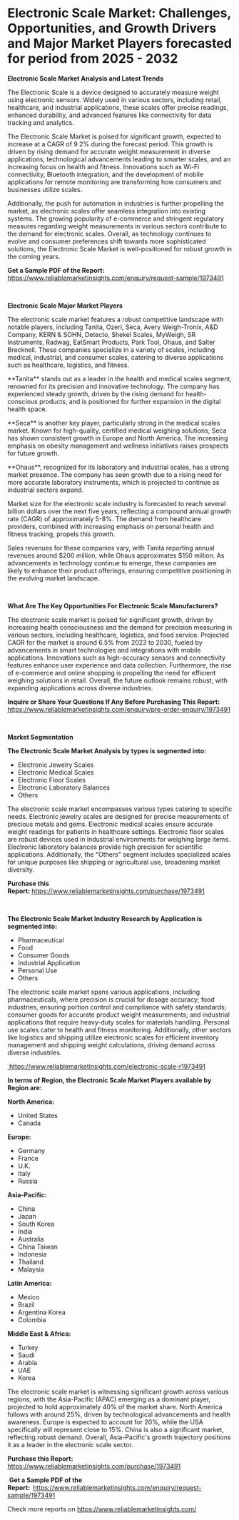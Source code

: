 <p><h1>Electronic Scale Market: Challenges, Opportunities, and Growth Drivers and Major Market Players forecasted for period from 2025 - 2032</h1></p><p><strong>Electronic Scale Market Analysis and Latest Trends</strong></p>
<p><p>The Electronic Scale is a device designed to accurately measure weight using electronic sensors. Widely used in various sectors, including retail, healthcare, and industrial applications, these scales offer precise readings, enhanced durability, and advanced features like connectivity for data tracking and analytics. </p><p>The Electronic Scale Market is poised for significant growth, expected to increase at a CAGR of 9.2% during the forecast period. This growth is driven by rising demand for accurate weight measurement in diverse applications, technological advancements leading to smarter scales, and an increasing focus on health and fitness. Innovations such as Wi-Fi connectivity, Bluetooth integration, and the development of mobile applications for remote monitoring are transforming how consumers and businesses utilize scales. </p><p>Additionally, the push for automation in industries is further propelling the market, as electronic scales offer seamless integration into existing systems. The growing popularity of e-commerce and stringent regulatory measures regarding weight measurements in various sectors contribute to the demand for electronic scales. Overall, as technology continues to evolve and consumer preferences shift towards more sophisticated solutions, the Electronic Scale Market is well-positioned for robust growth in the coming years.</p></p>
<p><strong>Get a Sample PDF of the Report:&nbsp;</strong> <a href="https://www.reliablemarketinsights.com/enquiry/request-sample/1973491?utm_campaign=2206&utm_medium=2&utm_source=Github&utm_content=ia&utm_term=11022025&utm_id=electronic-scale">https://www.reliablemarketinsights.com/enquiry/request-sample/1973491</a></p>
<p>&nbsp;</p>
<p><strong>Electronic Scale Major Market Players</strong></p>
<p><p>The electronic scale market features a robust competitive landscape with notable players, including Tanita, Ozeri, Seca, Avery Weigh-Tronix, A&D Company, KERN & SOHN, Detecto, Shekel Scales, MyWeigh, SR Instruments, Radwag, EatSmart Products, Park Tool, Ohaus, and Salter Brecknell. These companies specialize in a variety of scales, including medical, industrial, and consumer scales, catering to diverse applications such as healthcare, logistics, and fitness.</p><p>**Tanita** stands out as a leader in the health and medical scales segment, renowned for its precision and innovative technology. The company has experienced steady growth, driven by the rising demand for health-conscious products, and is positioned for further expansion in the digital health space.</p><p>**Seca** is another key player, particularly strong in the medical scales market. Known for high-quality, certified medical weighing solutions, Seca has shown consistent growth in Europe and North America. The increasing emphasis on obesity management and wellness initiatives raises prospects for future growth.</p><p>**Ohaus**, recognized for its laboratory and industrial scales, has a strong market presence. The company has seen growth due to a rising need for more accurate laboratory instruments, which is projected to continue as industrial sectors expand.</p><p>Market size for the electronic scale industry is forecasted to reach several billion dollars over the next five years, reflecting a compound annual growth rate (CAGR) of approximately 5-8%. The demand from healthcare providers, combined with increasing emphasis on personal health and fitness tracking, propels this growth.</p><p>Sales revenues for these companies vary, with Tanita reporting annual revenues around $200 million, while Ohaus approximates $150 million. As advancements in technology continue to emerge, these companies are likely to enhance their product offerings, ensuring competitive positioning in the evolving market landscape.</p></p>
<p>&nbsp;</p>
<p><strong>What Are The Key Opportunities For Electronic Scale Manufacturers?</strong></p>
<p><p>The electronic scale market is poised for significant growth, driven by increasing health consciousness and the demand for precision measuring in various sectors, including healthcare, logistics, and food service. Projected CAGR for the market is around 6.5% from 2023 to 2030, fueled by advancements in smart technologies and integrations with mobile applications. Innovations such as high-accuracy sensors and connectivity features enhance user experience and data collection. Furthermore, the rise of e-commerce and online shopping is propelling the need for efficient weighing solutions in retail. Overall, the future outlook remains robust, with expanding applications across diverse industries.</p></p>
<p><strong>Inquire or Share Your Questions If Any Before Purchasing This Report:</strong> <a href="https://www.reliablemarketinsights.com/enquiry/pre-order-enquiry/1973491?utm_campaign=2206&utm_medium=2&utm_source=Github&utm_content=ia&utm_term=11022025&utm_id=electronic-scale">https://www.reliablemarketinsights.com/enquiry/pre-order-enquiry/1973491</a></p>
<p>&nbsp;</p>
<p><strong>Market Segmentation</strong></p>
<p><strong>The Electronic Scale Market Analysis by types is segmented into:</strong></p>
<p><ul><li>Electronic Jewelry Scales</li><li>Electronic Medical Scales</li><li>Electronic Floor Scales</li><li>Electronic Laboratory Balances</li><li>Others</li></ul></p>
<p><p>The electronic scale market encompasses various types catering to specific needs. Electronic jewelry scales are designed for precise measurements of precious metals and gems. Electronic medical scales ensure accurate weight readings for patients in healthcare settings. Electronic floor scales are robust devices used in industrial environments for weighing large items. Electronic laboratory balances provide high precision for scientific applications. Additionally, the "Others" segment includes specialized scales for unique purposes like shipping or agricultural use, broadening market diversity.</p></p>
<p><strong>Purchase this Report:&nbsp;</strong><a href="https://www.reliablemarketinsights.com/purchase/1973491?utm_campaign=2206&utm_medium=2&utm_source=Github&utm_content=ia&utm_term=11022025&utm_id=electronic-scale">https://www.reliablemarketinsights.com/purchase/1973491</a></p>
<p>&nbsp;</p>
<p><strong>The Electronic Scale Market Industry Research by Application is segmented into:</strong></p>
<p><ul><li>Pharmaceutical</li><li>Food</li><li>Consumer Goods</li><li>Industrial Application</li><li>Personal Use</li><li>Others</li></ul></p>
<p><p>The electronic scale market spans various applications, including pharmaceuticals, where precision is crucial for dosage accuracy; food industries, ensuring portion control and compliance with safety standards; consumer goods for accurate product weight measurements; and industrial applications that require heavy-duty scales for materials handling. Personal use scales cater to health and fitness monitoring. Additionally, other sectors like logistics and shipping utilize electronic scales for efficient inventory management and shipping weight calculations, driving demand across diverse industries.</p></p>
<p><a href="https://www.reliablemarketinsights.com/electronic-scale-r1973491?utm_campaign=2206&utm_medium=2&utm_source=Github&utm_content=ia&utm_term=11022025&utm_id=electronic-scale">&nbsp;https://www.reliablemarketinsights.com/electronic-scale-r1973491</a></p>
<p><strong>In terms of Region, the Electronic Scale Market Players available by Region are:</strong></p>
<p>
    <p> <strong> North America: </strong>
        <ul>
            <li>United States</li>
            <li>Canada</li>
        </ul>
        </p> 
    <p> <strong> Europe: </strong>
        <ul>
            <li>Germany</li>
            <li>France</li>
            <li>U.K.</li>
            <li>Italy</li>
            <li>Russia</li>
        </ul>
        </p> 
    <p> <strong> Asia-Pacific: </strong>
        <ul>
            <li>China</li>
            <li>Japan</li>
            <li>South Korea</li>
            <li>India</li>
            <li>Australia</li>
            <li>China Taiwan</li>
            <li>Indonesia</li>
            <li>Thailand</li>
            <li>Malaysia</li>
        </ul>
        </p> 
    <p> <strong> Latin America: </strong>
        <ul>
            <li>Mexico</li>
            <li>Brazil</li>
            <li>Argentina Korea</li>
            <li>Colombia</li>
        </ul>
        </p> 
    <p> <strong> Middle East & Africa: </strong>
        <ul>
            <li>Turkey</li>
            <li>Saudi</li>
            <li>Arabia</li>
            <li>UAE</li>
            <li>Korea</li>
        </ul>
    </p>
    </p>
<p><p>The electronic scale market is witnessing significant growth across various regions, with the Asia-Pacific (APAC) emerging as a dominant player, projected to hold approximately 40% of the market share. North America follows with around 25%, driven by technological advancements and health awareness. Europe is expected to account for 20%, while the USA specifically will represent close to 15%. China is also a significant market, reflecting robust demand. Overall, Asia-Pacific's growth trajectory positions it as a leader in the electronic scale sector.</p></p>
<p><strong>Purchase this Report: </strong><a href="https://www.reliablemarketinsights.com/purchase/1973491?utm_campaign=2206&utm_medium=2&utm_source=Github&utm_content=ia&utm_term=11022025&utm_id=electronic-scale">https://www.reliablemarketinsights.com/purchase/1973491</a></p>
<p>&nbsp;<strong>Get a Sample PDF of the Report:&nbsp;&nbsp;</strong><a href="https://www.reliablemarketinsights.com/enquiry/request-sample/1973491?utm_campaign=2206&utm_medium=2&utm_source=Github&utm_content=ia&utm_term=11022025&utm_id=electronic-scale">https://www.reliablemarketinsights.com/enquiry/request-sample/1973491</a></p>
<p><strong></strong></p>
<p>Check more reports on <a href="https://www.reliablemarketinsights.com/?utm_campaign=2206&utm_medium=2&utm_source=Github&utm_content=ia&utm_term=11022025&utm_id=electronic-scale">https://www.reliablemarketinsights.com/</a></p>